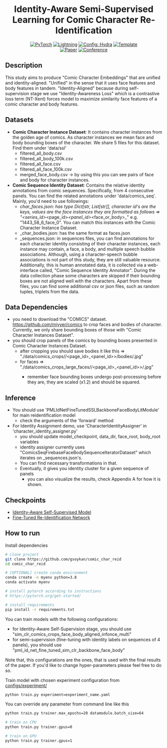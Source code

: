 <div align="center">

# Identity-Aware Semi-Supervised Learning for Comic Character Re-Identification

<a href="https://pytorch.org/get-started/locally/"><img alt="PyTorch" src="https://img.shields.io/badge/PyTorch-ee4c2c?logo=pytorch&logoColor=white"></a>
<a href="https://pytorchlightning.ai/"><img alt="Lightning" src="https://img.shields.io/badge/-Lightning-792ee5?logo=pytorchlightning&logoColor=white"></a>
<a href="https://hydra.cc/"><img alt="Config: Hydra" src="https://img.shields.io/badge/Config-Hydra-89b8cd"></a>
<a href="https://github.com/ashleve/lightning-hydra-template"><img alt="Template" src="https://img.shields.io/badge/-Lightning--Hydra--Template-017F2F?style=flat&logo=github&labelColor=gray"></a><br>
[![Paper](http://img.shields.io/badge/paper-arxiv.1001.2234-B31B1B.svg)](https://www.nature.com/articles/nature14539)
[![Conference](http://img.shields.io/badge/AnyConference-year-4b44ce.svg)](https://papers.nips.cc/paper/2020)

</div>

## Description

This study aims to produce "Comic Character Embeddings" that are unified and identity-aligned.
"Unified" in the sense that it uses face features and body features in tandem.
"Identity-Aligned" because during self-supervision stage we use "Identity-Awareness Loss" which
is a contrastive loss term (NT-Xent) forces model to maximize similarity face features of a comic character and
body features.

## Datasets
- **Comic Character Instance Dataset**: It contains character instances from the golden age of comics.
As character instances we mean face and body bounding boxes of the character. We share 5 files for this dataset.
Find them under 'data/ssl'
  - filtered_all_body.csv
  - filtered_all_body_100k.csv
  - filtered_all_face.csv
  - filtered_all_face_100k.csv
  - merged_face_body.csv -> by using this you can see pairs of face and body for character instances.
- **Comic Sequence Identity Dataset**: Contains the relative identity annotations from comic sequences. 
Specifically, from 4 consecutive panels. You can find the related annotations under 'data/comics_seq'. Mainly, you'd 
need to use followings: 
  - <train-validation-test>_char_faces.json: has type Dict[str, List[str]], character id's are the keys, values are the face instances 
    they are formatted as follows => "<series_id>_<page_id>_<panel_id>_<face_or_body>_<id>" e.g. "1443_58_6_face_0". You can match this instances with the 
  Comic Character Instance Dataset.
  - <train-validation-test>_char_bodies.json: has the same format as faces.json 
  - <train-validation-test>_sequences.json: in sequences files, you can find annotations for each character identity consisting of their character instances, each
  instance may contain, a face, a body, and multiple speech bubble associations. Although, using a character-speech bubble associations is not part of this study,
  they are still valuable resource. Additionally, this is human annotated data, it is collected via a web-interface called, "Comic Sequence Identity Annotator".
  During the data collection phase some characters are skipped if their bounding boxes are not aligned well with the characters. 
Apart from these files, you can find some additional csv or json files, such as random tuples, triplets from the data.
## Data Dependencies

- you need to download the "COMICS" dataset. https://github.com/miyyer/comics to crop faces 
and bodies of character. Currently, we only share bounding boxes of those with "Comic Character Instances Dataset".
- you should crop panels of the comics by bounding boxes presented in Comic Character Instances Dataset.
  - after cropping you should save bodies it like this => "./data/comics_crops/<series>/<page_id>_<panel_id>>/bodies/<id>.jpg"
  - for faces =>  "./data/comics_crops_large_faces/<series>/<page_id>_<panel_id>>/<id>.jpg"
    - remember face bounding boxes undergo post-processing before they are, they are scaled (x1.2) and should be squared.
    
## Inference 

- You should use 'PMLIdNetFineTunedSSLBackboneFaceBodyLitModule' for main reidentification model
  - check the arguments of the 'forward' method
- For Identity Assignment demo, use 'CharacterIdentityAssigner' in 'character_identity_assigner.py'
  - you should update model_checkpoint, data_dir, face_root, body_root variables
  - identity assigner currently uses "ComicsSeqFirebaseFaceBodySequenceIteratorDataset" which 
  iterates on <train-validation-test>_sequences.json's.
  - You can find necessary transformations in that.
  - Eventually, it gives you identity cluster for a given sequence of panels 
    - you can also visualize the results, check Appendix A for how it is shown.

## Checkpoints

- [Identity-Aware Self-Supervised Model](https://drive.google.com/file/d/1BNY9Gqt8qg1uz84WdSLYlQXDJZuFuGfV/view?usp=sharing) 
- [Fine-Tuned Re-Identification Network](https://drive.google.com/file/d/1-NtMYf_I7fQwY6AMEPmXq6n17jMkGm2n/view?usp=sharing)

## How to run

Install dependencies

```bash
# clone project
git clone https://github.com/gsoykan/comic_char_reid
cd comic_char_reid

# [OPTIONAL] create conda environment
conda create -n myenv python=3.8
conda activate myenv

# install pytorch according to instructions
# https://pytorch.org/get-started/

# install requirements
pip install -r requirements.txt
```

You can train models with the following configurations:
<ul>
<li>for Identity-Aware Self-Supervision stage, you should use "sim_clr_comics_crops_face_body_aligned_infonce_multi"</li>
<li>for semi-supervision (fine-tuning with identity labels on sequences of 4 panels), you should use "pml_id_net_fine_tuned_sim_clr_backbone_face_body"</li>
</ul>

Note that, this configurations are the ones, that is used with the final results of the paper.
If you'd like to change hyper-parameters please feel free to do so.

Train model with chosen experiment configuration from [configs/experiment/](configs/experiment/)

```bash
python train.py experiment=experiment_name.yaml
```

You can override any parameter from command line like this

```bash
python train.py trainer.max_epochs=20 datamodule.batch_size=64

# train on CPU
python train.py trainer.gpus=0

# train on GPU
python train.py trainer.gpus=1
```
